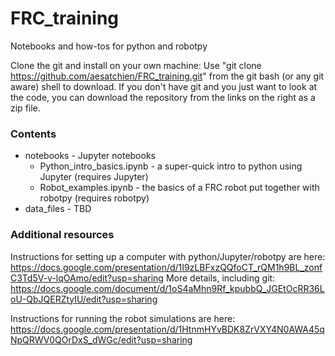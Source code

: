 # FRC_training
Notebooks and how-tos for python and robotpy

Clone the git and install on your own machine:
Use "git clone https://github.com/aesatchien/FRC_training.git" from the git bash (or any git aware) shell to download.  If you don't have git and you just want to look at the code, you can download the repository from the links on the right as a zip file.

### Contents
* notebooks - Jupyter notebooks 
  * Python_intro_basics.ipynb - a super-quick intro to python using Jupyter (requires Jupyter)
  * Robot_examples.ipynb  - the basics of a FRC robot put together with robotpy (requires robotpy)
* data_files - TBD


### Additional resources  
Instructions for setting up a computer with python/Jupyter/robotpy are here:
https://docs.google.com/presentation/d/1I9zLBFxzQQfoCT_rQM1h9BL_zonfC3Td5V-v-lqOAmo/edit?usp=sharing
More details, including git:
https://docs.google.com/document/d/1oS4aMhn9Rf_kpubbQ_JGEtOcRR36LoU-QbJQERZtyIU/edit?usp=sharing

Instructions for running the robot simulations are here:
https://docs.google.com/presentation/d/1HtnmHYvBDK8ZrVXY4N0AWA45qNpQRWV0QOrDxS_dWGc/edit?usp=sharing

  
  